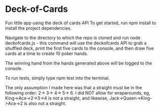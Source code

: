 # Deck-of-Cards
Fun little app using the deck of cards API
To get started, run npm install to install the project dependencies.

Navigate to the directory to which the repo is cloned and run node deckofcards.js - this command will use the deckofcards API
to grab a shuffled deck, print the first five cards to the console, and then draw five cards at a time to create 10 poker hands.

The winning hand from the hands generated above will be logged to the console.

To run tests, simply type npm test into the terminal.

The only assumption I made here was that a straight must be in the following order: 2-> 3-> 4-> 5-> 6. I did NOT allow for wraparounds, eg,
King->Ace->2->3->4 is not a straight, and likewise, Jack->Queen->King->Ace->2 is also not a straight.
